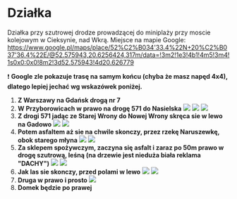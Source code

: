# Działka

Działka przy szutrowej drodze prowadzącej do miniplaży przy moscie kolejowym w Cieksynie, nad Wkrą.
Miejsce na mapie Google: https://www.google.pl/maps/place/52%C2%B034'33.4%22N+20%C2%B037'36.4%22E/@52.575943,20.6256424,317m/data=!3m2!1e3!4b1!4m5!3m4!1s0x0:0x0!8m2!3d52.575943!4d20.626779

:heavy_exclamation_mark: **Google zle pokazuje trasę na samym końcu (chyba że masz napęd 4x4), dlatego lepiej jechać wg wskazówek poniżej.**

1. **Z Warszawy na Gdańsk drogą nr 7**
1. **W Przyborowicach w prawo na drogę 571 do Nasielska**
   ![](/01.JPG)
   ![](/02.JPG)
   ![](/03.JPG)
1. **Z drogi 571 jadąc ze Starej Wrony do Nowej Wrony skręca sie w lewo na Gadowo**
   ![](/04.JPG)
   ![](/05.JPG)
1. **Potem asfaltem aż sie na chwile skonczy, przez rzekę Naruszewkę, obok starego młyna**
   ![](/06.JPG)
   ![](/07.JPG)
1. **Za sklepem spożywczym, zaczyna się asfalt i zaraz po 50m prawo w drogę szutrową, leśną (na drzewie jest nieduża biała reklama "DACHY")**
   ![](/08.JPG)
   ![](/09.JPG)
1. **Jak las sie skonczy, przed polami w lewo**
   ![](/10.JPG)
   ![](/11.JPG)   
1. **Druga w prawo i prosto**
   ![](/12.JPG)
1. **Domek będzie po prawej**


